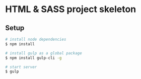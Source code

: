 # HTML & SASS project skeleton

## Setup

``` bash
# install node dependencies
$ npm install

# install gulp as a global package
$ npm install gulp-cli -g

# start server
$ gulp
```
